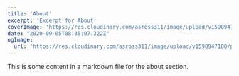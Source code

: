 ```yaml
---
title: 'About'
excerpt: 'Excerpt for About'
coverImage: 'https://res.cloudinary.com/asross311/image/upload/v1598947180/portfolio/IMG_3824_1_8_egnkfs.jpg'
date: "2020-09-05T08:35:07.322Z"
ogImage:
  url: 'https://res.cloudinary.com/asross311/image/upload/v1598947180/portfolio/IMG_3824_1_8_egnkfs.jpg'
---
```


This is some content in a markdown file for the about section. 
